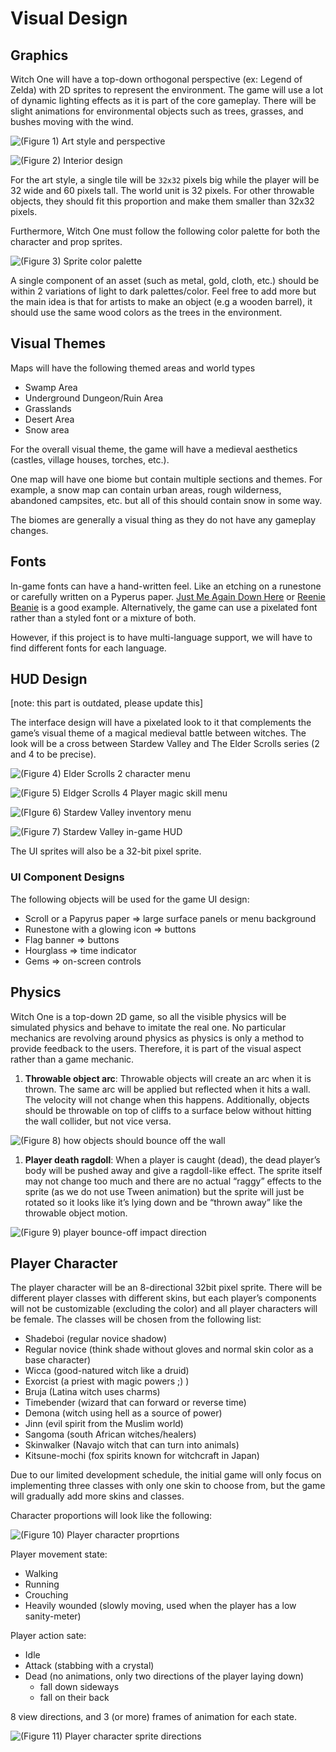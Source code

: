 # Visual Design

## Graphics

Witch One will have a top-down orthogonal perspective \(ex: Legend of Zelda\) with 2D sprites to represent the environment. The game will use a lot of dynamic lighting effects as it is part of the core gameplay. There will be slight animations for environmental objects such as trees, grasses, and bushes moving with the wind.

![\(Figure 1\) Art style and perspective](.gitbook/assets/4.jpeg)

![\(Figure 2\) Interior design](.gitbook/assets/3.png)

For the art style, a single tile will be `32x32` pixels big while the player will be 32 wide and 60 pixels tall. The world unit is 32 pixels. For other throwable objects, they should fit this proportion and make them smaller than 32x32 pixels.

Furthermore, Witch One must follow the following color palette for both the character and prop sprites.

![\(Figure 3\) Sprite color palette](.gitbook/assets/colorpallette.png)

A single component of an asset \(such as metal, gold, cloth, etc.\) should be within 2 variations of light to dark palettes/color. Feel free to add more but the main idea is that for artists to make an object \(e.g a wooden barrel\), it should use the same wood colors as the trees in the environment.

## Visual Themes

Maps will have the following themed areas and world types

* Swamp Area
* Underground Dungeon/Ruin Area
* Grasslands
* Desert Area
* Snow area

For the overall visual theme, the game will have a medieval aesthetics \(castles, village houses, torches, etc.\).

One map will have one biome but contain multiple sections and themes. For example, a snow map can contain urban areas, rough wilderness, abandoned campsites, etc. but all of this should contain snow in some way.

The biomes are generally a visual thing as they do not have any gameplay changes.

## Fonts

In-game fonts can have a hand-written feel. Like an etching on a runestone or carefully written on a Pyperus paper. [Just Me Again Down Here](https://fonts.google.com/specimen/Just+Me+Again+Down+Here?preview.text_type=custom&category=Handwriting) or [Reenie Beanie](https://fonts.google.com/specimen/Reenie+Beanie?preview.text_type=custom&category=Handwriting) is a good example. Alternatively, the game can use a pixelated font rather than a styled font or a mixture of both.

However, if this project is to have multi-language support, we will have to find different fonts for each language.

## HUD Design

\[note: this part is outdated, please update this\]

The interface design will have a pixelated look to it that complements the game’s visual theme of a magical medieval battle between witches. The look will be a cross between Stardew Valley and The Elder Scrolls series \(2 and 4 to be precise\).

![\(Figure 4\) Elder Scrolls 2 character menu](.gitbook/assets/5157.jpg)

![\(Figure 5\) Eldger Scrolls 4 Player magic skill menu](.gitbook/assets/4ee3383b15ef4e6c04c61039730512d5.jpg)

![\(FIgure 6\) Stardew Valley inventory menu](.gitbook/assets/10.gif)

![\(Figure 7\) Stardew Valley in-game HUD](.gitbook/assets/11.png)

The UI sprites will also be a 32-bit pixel sprite.

### UI Component Designs

The following objects will be used for the game UI design:

* Scroll or a Papyrus paper =&gt; large surface panels or menu background
* Runestone with a glowing icon =&gt; buttons
* Flag banner =&gt; buttons
* Hourglass =&gt; time indicator
* Gems =&gt; on-screen controls

## Physics

Witch One is a top-down 2D game, so all the visible physics will be simulated physics and behave to imitate the real one. No particular mechanics are revolving around physics as physics is only a method to provide feedback to the users. Therefore, it is part of the visual aspect rather than a game mechanic.

1. **Throwable object arc**: Throwable objects will create an arc when it is thrown. The same arc will be applied but reflected when it hits a wall. The velocity will not change when this happens. Additionally, objects should be throwable on top of cliffs to a surface below without hitting the wall collider, but not vice versa.

![\(Figure 8\) how objects should bounce off the wall](.gitbook/assets/5.png)

1. **Player death ragdoll**: When a player is caught \(dead\), the dead player’s body will be pushed away and give a ragdoll-like effect. The sprite itself may not change too much and there are no actual “raggy” effects to the sprite \(as we do not use Tween animation\) but the sprite will just be rotated so it looks like it’s lying down and be “thrown away” like the throwable object motion.

![\(Figure 9\) player bounce-off impact direction](.gitbook/assets/6.png)

## Player Character

The player character will be an 8-directional 32bit pixel sprite. There will be different player classes with different skins, but each player’s components will not be customizable \(excluding the color\) and all player characters will be female. The classes will be chosen from the following list:

* Shadeboi \(regular novice shadow\)
* Regular novice \(think shade without gloves and normal skin color as a base character\)
* Wicca \(good-natured witch like a druid\)
* Exorcist \(a priest with magic powers ;\) \)
* Bruja \(Latina witch uses charms\)
* Timebender \(wizard that can forward or reverse time\)
* Demona \(witch using hell as a source of power\)
* Jinn \(evil spirit from the Muslim world\)
* Sangoma \(south African witches/healers\)
* Skinwalker \(Navajo witch that can turn into animals\)
* Kitsune-mochi \(fox spirits known for witchcraft in Japan\)

Due to our limited development schedule, the initial game will only focus on implementing three classes with only one skin to choose from, but the game will gradually add more skins and classes.

Character proportions will look like the following:

![\(Figure 10\) Player character proprtions](.gitbook/assets/7.jpeg)

Player movement state:

* Walking
* Running
* Crouching
* Heavily wounded \(slowly moving, used when the player has a low sanity-meter\)

Player action sate:

* Idle
* Attack \(stabbing with a crystal\)
* Dead \(no animations, only two directions of the player laying down\)
  * fall down sideways
  * fall on their back

8 view directions, and 3 \(or more\) frames of animation for each state.

![\(Figure 11\) Player character sprite directions](.gitbook/assets/8.png)

